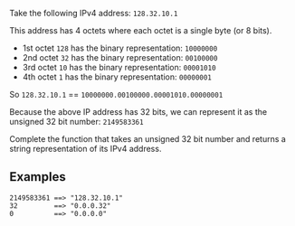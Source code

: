 <p>Take the following IPv4 address: <code>128.32.10.1</code></p>
<p>This address has 4 octets where each octet is a single byte (or 8 bits).</p>
<ul>
<li>1st octet <code>128</code> has the binary representation: <code>10000000</code></li>
<li>2nd octet <code>32</code> has the binary representation: <code>00100000</code></li>
<li>3rd octet <code>10</code> has the binary representation: <code>00001010</code></li>
<li>4th octet <code>1</code> has the binary representation: <code>00000001</code></li>
</ul>
<p>So <code>128.32.10.1</code> == <code>10000000.00100000.00001010.00000001</code></p>
<p>Because the above IP address has 32 bits, we can represent it as the unsigned 32 bit number: <code>2149583361</code></p>
<p>Complete the function that takes an unsigned 32 bit number and returns a string representation of its IPv4 address.</p>
<h2 id="examples">Examples</h2>
<pre><code>2149583361 ==&gt; "128.32.10.1"
32         ==&gt; "0.0.0.32"
0          ==&gt; "0.0.0.0"
</code></pre>
